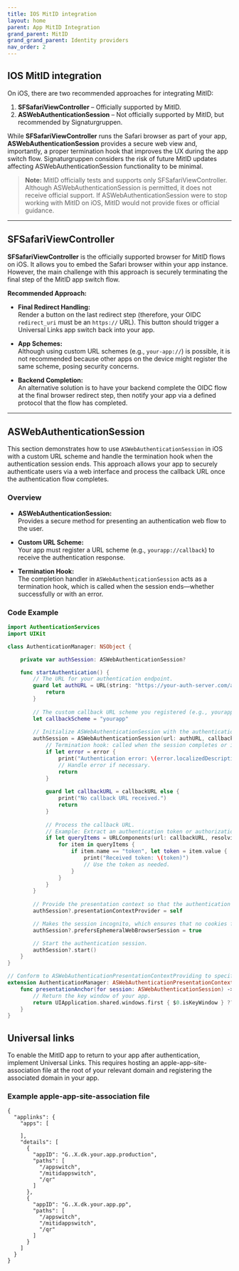 ```yaml
---
title: IOS MitID integration
layout: home
parent: App MitID Integration
grand_parent: MitID
grand_grand_parent: Identity providers
nav_order: 2
---
```


## IOS MitID integration

On iOS, there are two recommended approaches for integrating MitID:

1. **SFSafariViewController** – Officially supported by MitID.
2. **ASWebAuthenticationSession** – Not officially supported by MitID, but recommended by Signaturgruppen.

While **SFSafariViewController** runs the Safari browser as part of your app, **ASWebAuthenticationSession** provides a secure web view and, importantly, a proper termination hook that improves the UX during the app switch flow. Signaturgruppen considers the risk of future MitID updates affecting ASWebAuthenticationSession functionality to be minimal.

> **Note:** MitID officially tests and supports only SFSafariViewController. Although ASWebAuthenticationSession is permitted, it does not receive official support. If ASWebAuthenticationSession were to stop working with MitID on iOS, MitID would not provide fixes or official guidance.

---

## SFSafariViewController

**SFSafariViewController** is the officially supported browser for MitID flows on iOS. It allows you to embed the Safari browser within your app instance. However, the main challenge with this approach is securely terminating the final step of the MitID app switch flow.

**Recommended Approach:**

- **Final Redirect Handling:**  
  Render a button on the last redirect step (therefore, your OIDC `redirect_uri` must be an `https://` URL). This button should trigger a Universal Links app switch back into your app.

- **App Schemes:**  
  Although using custom URL schemes (e.g., `your-app://`) is possible, it is not recommended because other apps on the device might register the same scheme, posing security concerns.

- **Backend Completion:**  
  An alternative solution is to have your backend complete the OIDC flow at the final browser redirect step, then notify your app via a defined protocol that the flow has completed.

---

## ASWebAuthenticationSession

This section demonstrates how to use `ASWebAuthenticationSession` in iOS with a custom URL scheme and handle the termination hook when the authentication session ends. This approach allows your app to securely authenticate users via a web interface and process the callback URL once the authentication flow completes.

### Overview

- **ASWebAuthenticationSession:**  
  Provides a secure method for presenting an authentication web flow to the user.
  
- **Custom URL Scheme:**  
  Your app must register a URL scheme (e.g., `yourapp://callback`) to receive the authentication response.

- **Termination Hook:**  
  The completion handler in `ASWebAuthenticationSession` acts as a termination hook, which is called when the session ends—whether successfully or with an error.


### Code Example

```swift
import AuthenticationServices
import UIKit

class AuthenticationManager: NSObject {

    private var authSession: ASWebAuthenticationSession?

    func startAuthentication() {
        // The URL for your authentication endpoint.
        guard let authURL = URL(string: "https://your-auth-server.com/auth?client_id=YOUR_CLIENT_ID") else {
            return
        }
        
        // The custom callback URL scheme you registered (e.g., yourapp://callback)
        let callbackScheme = "yourapp"
        
        // Initialize ASWebAuthenticationSession with the authentication URL and callback URL scheme.
        authSession = ASWebAuthenticationSession(url: authURL, callbackURLScheme: callbackScheme) { callbackURL, error in
            // Termination hook: called when the session completes or is cancelled.
            if let error = error {
                print("Authentication error: \(error.localizedDescription)")
                // Handle error if necessary.
                return
            }
            
            guard let callbackURL = callbackURL else {
                print("No callback URL received.")
                return
            }
            
            // Process the callback URL.
            // Example: Extract an authentication token or authorization code from the URL.
            if let queryItems = URLComponents(url: callbackURL, resolvingAgainstBaseURL: false)?.queryItems {
                for item in queryItems {
                    if item.name == "token", let token = item.value {
                        print("Received token: \(token)")
                        // Use the token as needed.
                    }
                }
            }
        }
        
        // Provide the presentation context so that the authentication session is displayed correctly.
        authSession?.presentationContextProvider = self

        // Makes the session incognito, which ensures that no cookies from Safari is included in the session.
        authSession?.prefersEphemeralWebBrowserSession = true

        // Start the authentication session.
        authSession?.start()
    }
}

// Conform to ASWebAuthenticationPresentationContextProviding to specify the presentation anchor.
extension AuthenticationManager: ASWebAuthenticationPresentationContextProviding {
    func presentationAnchor(for session: ASWebAuthenticationSession) -> ASPresentationAnchor {
        // Return the key window of your app.
        return UIApplication.shared.windows.first { $0.isKeyWindow } ?? ASPresentationAnchor()
    }
}
```

## Universal links

To enable the MitID app to return to your app after authentication, implement Universal Links. This requires hosting an apple-app-site-association file at the root of your relevant domain and registering the associated domain in your app.

### Example apple-app-site-association file
```
{
  "applinks": {
    "apps": [
      
    ],
    "details": [
      {
        "appID": "G..X.dk.your.app.production",
        "paths": [
          "/appswitch",
          "/mitidappswitch",
          "/qr"
        ]
      },
      {
        "appID": "G..X.dk.your.app.pp",
        "paths": [
          "/appswitch",
          "/mitidappswitch",
          "/qr"
        ]
      }
    ]
  }
}
```
